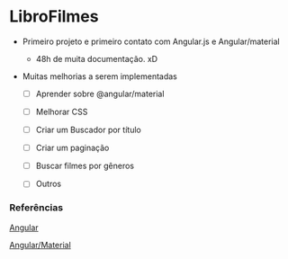 # LibroFilmes

- Primeiro projeto e primeiro contato com Angular.js e Angular/material

  - 48h de muita documentação. xD

- Muitas melhorias a serem implementadas

  - [ ] Aprender sobre @angular/material

  - [ ] Melhorar CSS
  - [ ] Criar um Buscador por título
  - [ ] Criar um paginação
  - [ ] Buscar filmes por gêneros
  - [ ] Outros

### Referências

[Angular](https://angular.io/docs)

[Angular/Material](https://material.angular.io/guide/getting-started)
